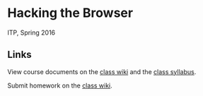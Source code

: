 # Hacking the Browser

ITP, Spring 2016

## Links

View course documents on the [class wiki](https://github.com/ITPNYU/hacking-the-browser/wiki) and the [class syllabus](https://docs.google.com/document/d/15QEz6XuBHtovRFi72pOcDhFxww4eOPiJOZ7dDO9WXkE/edit#).

Submit homework on the [class wiki](https://github.com/ITPNYU/hacking-the-browser/wiki).
